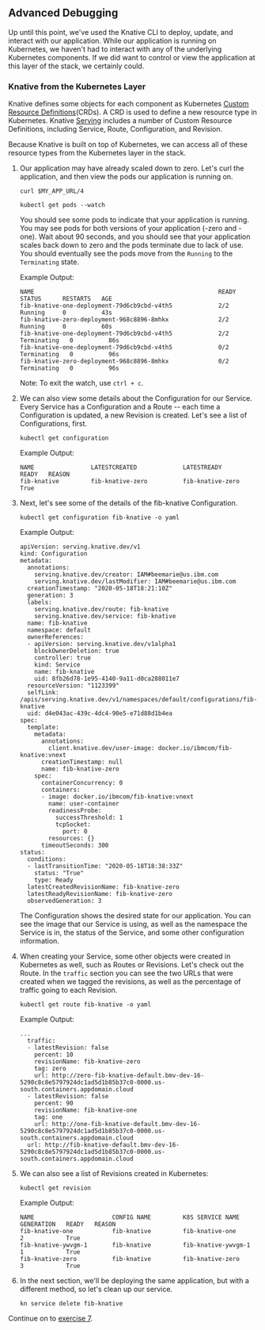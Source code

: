 ## Advanced Debugging
Up until this point, we've used the Knative CLI to deploy, update, and interact with our application. While our application is running on Kubernetes, we haven't had to interact with any of the underlying Kubernetes components. If we did want to control or view the application at this layer of the stack, we certainly could.

### Knative from the Kubernetes Layer
Knative defines some objects for each component as Kubernetes [Custom Resource Definitions](https://kubernetes.io/docs/concepts/extend-kubernetes/api-extension/custom-resources)(CRDs). A CRD is used to define a new resource type in Kubernetes. Knative [Serving](https://github.com/knative/docs/tree/master/docs/serving#serving-resources) includes a number of Custom Resource Definitions, including Service, Route, Configuration, and Revision.

Because Knative is built on top of Kubernetes, we can access all of these resource types from the Kubernetes layer in the stack.

1. Our application may have already scaled down to zero. Let's curl the application, and then view the pods our application is running on.

    ```
    curl $MY_APP_URL/4
    ```
    ```
    kubectl get pods --watch
    ```

    You should see some pods to indicate that your application is running. You may see pods for both versions of your application (-zero and -one). Wait about 90 seconds, and you should see that your application scales back down to zero and the pods terminate due to lack of use. You should eventually see the pods move from the `Running` to the `Terminating` state.

    Example Output:
    
    ```
    NAME                                                    READY   STATUS      RESTARTS   AGE
    fib-knative-one-deployment-79d6cb9cbd-v4th5             2/2     Running     0          43s
    fib-knative-zero-deployment-968c8896-8mhkx              2/2     Running     0          60s
    fib-knative-one-deployment-79d6cb9cbd-v4th5             2/2     Terminating   0          86s
    fib-knative-one-deployment-79d6cb9cbd-v4th5             0/2     Terminating   0          96s
    fib-knative-zero-deployment-968c8896-8mhkx              0/2     Terminating   0          96s
    ```
   
    Note: To exit the watch, use `ctrl + c`.

2. We can also view some details about the Configuration for our Service. Every Service has a Configuration and a Route -- each time a Configuration is updated, a new Revision is created. Let's see a list of Configurations, first.

    ```
    kubectl get configuration
    ```

    Example Output:
    ```
    NAME                LATESTCREATED             LATESTREADY               READY   REASON
    fib-knative         fib-knative-zero          fib-knative-zero          True    
    ```

3. Next, let's see some of the details of the fib-knative Configuration.    

    ```
    kubectl get configuration fib-knative -o yaml
    ```

    Example Output:
    ```
    apiVersion: serving.knative.dev/v1
    kind: Configuration
    metadata:
      annotations:
        serving.knative.dev/creator: IAM#beemarie@us.ibm.com
        serving.knative.dev/lastModifier: IAM#beemarie@us.ibm.com
      creationTimestamp: "2020-05-18T18:21:10Z"
      generation: 3
      labels:
        serving.knative.dev/route: fib-knative
        serving.knative.dev/service: fib-knative
      name: fib-knative
      namespace: default
      ownerReferences:
      - apiVersion: serving.knative.dev/v1alpha1
        blockOwnerDeletion: true
        controller: true
        kind: Service
        name: fib-knative
        uid: 8fb26d78-1e95-4140-9a11-d0ca288011e7
      resourceVersion: "1123399"
      selfLink: /apis/serving.knative.dev/v1/namespaces/default/configurations/fib-knative
      uid: d4e043ac-439c-4dc4-90e5-e71d88d1b4ea
    spec:
      template:
        metadata:
          annotations:
            client.knative.dev/user-image: docker.io/ibmcom/fib-knative:vnext
          creationTimestamp: null
          name: fib-knative-zero
        spec:
          containerConcurrency: 0
          containers:
          - image: docker.io/ibmcom/fib-knative:vnext
            name: user-container
            readinessProbe:
              successThreshold: 1
              tcpSocket:
                port: 0
            resources: {}
          timeoutSeconds: 300
    status:
      conditions:
      - lastTransitionTime: "2020-05-18T18:38:33Z"
        status: "True"
        type: Ready
      latestCreatedRevisionName: fib-knative-zero
      latestReadyRevisionName: fib-knative-zero
      observedGeneration: 3
    ```
    
    The Configuration shows the desired state for our application. You can see the image that our Service is using, as well as the namespace the Service is in, the status of the Service, and some other configuration information.

4. When creating your Service, some other objects were created in Kubernetes as well, such as Routes or Revisions. Let's check out the Route. In the `traffic` section you can see the two URLs that were created when we tagged the revisions, as well as the percentage of traffic going to each Revision.

    ```
    kubectl get route fib-knative -o yaml
    ```

    Example Output:
    ```
    ...
      traffic:
      - latestRevision: false
        percent: 10
        revisionName: fib-knative-zero
        tag: zero
        url: http://zero-fib-knative-default.bmv-dev-16-5290c8c8e5797924dc1ad5d1b85b37c0-0000.us-south.containers.appdomain.cloud
      - latestRevision: false
        percent: 90
        revisionName: fib-knative-one
        tag: one
        url: http://one-fib-knative-default.bmv-dev-16-5290c8c8e5797924dc1ad5d1b85b37c0-0000.us-south.containers.appdomain.cloud
      url: http://fib-knative-default.bmv-dev-16-5290c8c8e5797924dc1ad5d1b85b37c0-0000.us-south.containers.appdomain.cloud
      ```
5. We can also see a list of Revisions created in Kubernetes:

    ```
    kubectl get revision
    ```
    
    Example Output:
    ```
    NAME                      CONFIG NAME         K8S SERVICE NAME          GENERATION   READY   REASON
    fib-knative-one           fib-knative         fib-knative-one           2            True    
    fib-knative-ywvgm-1       fib-knative         fib-knative-ywvgm-1       1            True    
    fib-knative-zero          fib-knative         fib-knative-zero          3            True    
    ```

6. In the next section, we'll be deploying the same application, but with a different method, so let's clean up our service.

    ```
    kn service delete fib-knative
    ```

Continue on to [exercise 7](../exercise-7/README.md).
